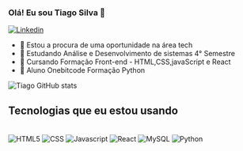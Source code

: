 ### Olá! Eu sou Tiago Silva 🤙
[![Linkedin](https://img.shields.io/badge/LinkedIn-0077B5?style=for-the-badge&logo=linkedin&logoColor=white)](https://www.linkedin.com/in/tiago-silva-80a22026a?lipi=urn%3Ali%3Apage%3Ad_flagship3_profile_view_base_contact_details%3BETvIQ27kQrubKVURKBbzuQ%3D%3D)

- 🔭 Estou a procura de uma oportunidade na área tech
- 📖 Estudando Análise e Desenvolvimento de sistemas 4° Semestre 
- 📘 Cursando Formação Front-end - HTML,CSS,javaScript e React
- 📘 Aluno Onebitcode Formação Python
  

![Tiago GitHub stats](https://github-readme-stats.vercel.app/api?username=usertiagosilva&show_icons=true&theme=dracula)

## Tecnologias que eu estou usando 
<div style="display: inline_block"><br/>
  <img  align="center" alt="HTML5" src="https://img.shields.io/badge/HTML5-E34F26?style=for-the-badge&logo=html5&logoColor=white"/>
    <img  align="center" alt="CSS" src="https://img.shields.io/badge/CSS3-1572B6?style=for-the-badge&logo=css3&logoColor=white"/>
    <img  align="center" alt="Javascript" src="https://img.shields.io/badge/JavaScript-F7DF1E?style=for-the-badge&logo=javascript&logoColor=black"/>
   <img  align="center" alt="React" src="https://img.shields.io/badge/React-20232A?style=for-the-badge&logo=react&logoColor=61DAFB"/>
    <img  align="center" alt="MySQL" src="https://img.shields.io/badge/MySQL-00000F?style=for-the-badge&logo=mysql&logoColor=white"/>
    <img  align="center" alt="Python" src="https://img.shields.io/badge/Python-3776AB?style=for-the-badge&logo=python&logoColor=white"/>
</div>
